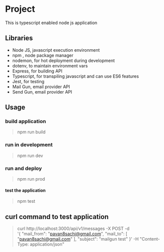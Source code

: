 # Project

This is typescript enabled node js application

## Libraries

* Node JS, javascript execution environment
* npm , node package manager
* nodemon, for hot deployment during development
* dotenv, to maintain environment vars
* Express, for building API
* Typescript, for transpiling javascript and can use ES6 features
* Jest, for testing
* Mail Gun, email provider API
* Send Gun, email provider API

## Usage

### build application

> npm run build

### run in development

>  npm run dev

### run and deploy

> npm run prod

#### test the application

> npm test

## curl command to test application

> curl http://localhost:3000/api/v1/messages -X POST -d \
> '{ 
>  "mail_from": "pavan8sachi@gmail.com", 
>  "mail_to": [ 
>     "pavan8sachi@gmail.com" 
> ], 
> "subject": "mailgun test" 
> }' -H "Content-Type: application/json"

